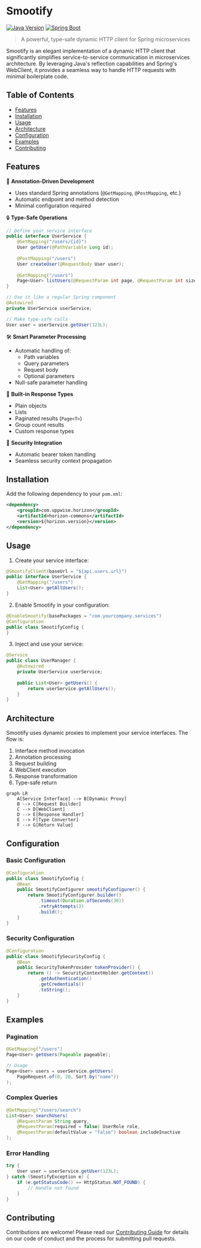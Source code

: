 # Smootify

[![Java Version](https://img.shields.io/badge/Java-17-blue.svg)](https://www.oracle.com/java/)
[![Spring Boot](https://img.shields.io/badge/Spring%20Boot-3.x-brightgreen.svg)](https://spring.io/projects/spring-boot)

> A powerful, type-safe dynamic HTTP client for Spring microservices

Smootify is an elegant implementation of a dynamic HTTP client that significantly simplifies service-to-service communication in microservices architecture. By leveraging Java's reflection capabilities and Spring's WebClient, it provides a seamless way to handle HTTP requests with minimal boilerplate code.

## Table of Contents

- [Features](#features)
- [Installation](#installation)
- [Usage](#usage)
- [Architecture](#architecture)
- [Configuration](#configuration)
- [Examples](#examples)
- [Contributing](#contributing)

## Features

🚀 **Annotation-Driven Development**
- Uses standard Spring annotations (`@GetMapping`, `@PostMapping`, etc.)
- Automatic endpoint and method detection
- Minimal configuration required

🔒 **Type-Safe Operations**
```java
// Define your service interface
public interface UserService {
    @GetMapping("/users/{id}")
    User getUser(@PathVariable Long id);
    
    @PostMapping("/users")
    User createUser(@RequestBody User user);
    
    @GetMapping("/users")
    Page<User> listUsers(@RequestParam int page, @RequestParam int size);
}

// Use it like a regular Spring component
@Autowired
private UserService userService;

// Make type-safe calls
User user = userService.getUser(123L);
```

🛠 **Smart Parameter Processing**
- Automatic handling of:
  - Path variables
  - Query parameters
  - Request body
  - Optional parameters
- Null-safe parameter handling

📝 **Built-in Response Types**
- Plain objects
- Lists
- Paginated results (`Page<T>`)
- Group count results
- Custom response types

🔐 **Security Integration**
- Automatic bearer token handling
- Seamless security context propagation

## Installation

Add the following dependency to your `pom.xml`:

```xml
<dependency>
    <groupId>com.uppwise.horizon</groupId>
    <artifactId>horizon-commons</artifactId>
    <version>${horizon.version}</version>
</dependency>
```

## Usage

1. Create your service interface:
```java
@SmootifyClient(baseUrl = "${api.users.url}")
public interface UserService {
    @GetMapping("/users")
    List<User> getAllUsers();
}
```

2. Enable Smootify in your configuration:
```java
@EnableSmootify(basePackages = "com.yourcompany.services")
@Configuration
public class SmootifyConfig {
}
```

3. Inject and use your service:
```java
@Service
public class UserManager {
    @Autowired
    private UserService userService;
    
    public List<User> getUsers() {
        return userService.getAllUsers();
    }
}
```

## Architecture

Smootify uses dynamic proxies to implement your service interfaces. The flow is:

1. Interface method invocation
2. Annotation processing
3. Request building
4. WebClient execution
5. Response transformation
6. Type-safe return

```mermaid
graph LR
    A[Service Interface] --> B[Dynamic Proxy]
    B --> C[Request Builder]
    C --> D[WebClient]
    D --> E[Response Handler]
    E --> F[Type Converter]
    F --> G[Return Value]
```

## Configuration

### Basic Configuration
```java
@Configuration
public class SmootifyConfig {
    @Bean
    public SmootifyConfigurer smootifyConfigurer() {
        return SmootifyConfigurer.builder()
            .timeout(Duration.ofSeconds(30))
            .retryAttempts(3)
            .build();
    }
}
```

### Security Configuration
```java
@Configuration
public class SmootifySecurityConfig {
    @Bean
    public SecurityTokenProvider tokenProvider() {
        return () -> SecurityContextHolder.getContext()
            .getAuthentication()
            .getCredentials()
            .toString();
    }
}
```

## Examples

### Pagination
```java
@GetMapping("/users")
Page<User> getUsers(Pageable pageable);

// Usage
Page<User> users = userService.getUsers(
    PageRequest.of(0, 20, Sort.by("name"))
);
```

### Complex Queries
```java
@GetMapping("/users/search")
List<User> searchUsers(
    @RequestParam String query,
    @RequestParam(required = false) UserRole role,
    @RequestParam(defaultValue = "false") boolean includeInactive
);
```

### Error Handling
```java
try {
    User user = userService.getUser(123L);
} catch (SmootifyException e) {
    if (e.getStatusCode() == HttpStatus.NOT_FOUND) {
        // Handle not found
    }
}
```

## Contributing

Contributions are welcome! Please read our [Contributing Guide](CONTRIBUTING.md) for details on our code of conduct and the process for submitting pull requests.


